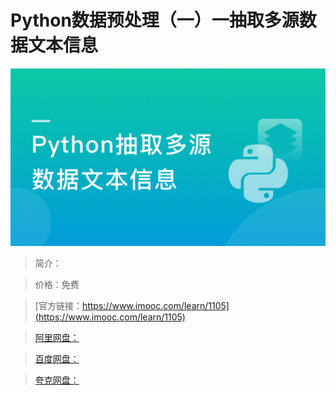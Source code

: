 # Python数据预处理（一）一抽取多源数据文本信息

![img](../../assets/5fe44309000106c405400304.jpg)

> 简介：

> 价格：免费

> [官方链接：https://www.imooc.com/learn/1105](https://www.imooc.com/learn/1105)

> [阿里网盘：]()

> [百度网盘：]()

> [夸克网盘：]()
